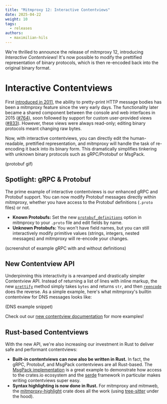 ```yaml
---
title: "Mitmproxy 12: Interactive Contentviews"
date: 2025-04-22
weight: 10
tags:
  - releases
authors:
  - maximilian-hils
---
```


We're thrilled to announce the release of mitmproxy 12, introducing *Interactive Contentviews*!
It's now possible to modify the prettified representation of binary protocols, 
which is then re-encoded back into the original binary format.

<!--more-->

# Interactive Contentviews

First [introduced in 2011], the ability to pretty-print HTTP message bodies has been a mitmproxy feature 
since the very early days.
The functionality later became a shared component between the console and web interfaces 
in 2015 ([#764]), soon followed by support for custom user-provided views ([#833]). 
However, these views were always read-only; editing binary protocols meant changing raw bytes.

Now, with interactive contentviews, you can directly edit the human-readable, prettified representation,
and mitmproxy will handle the task of re-encoding it back into its binary form.
This dramatically simplifies tinkering with unknown binary protocols such as gRPC/Protobuf or MsgPack.

(protobuf gif)

[introduced in 2011]: https://github.com/mitmproxy/mitmproxy/commit/93ef691badcdaa1b7a5801eb40982c69f9b89534
[#764]: https://github.com/mitmproxy/mitmproxy/pull/764
[#833]: https://github.com/mitmproxy/mitmproxy/pull/832

## Spotlight: gRPC & Protobuf

The prime example of interactive contentviews is our enhanced gRPC and Protobuf support.
You can now modify Protobuf messages directly within mitmproxy, 
whether you have access to the Protobuf definitions (`.proto` files) or not.

- **Known Protobufs:** Set the new [`protobuf_definitions`] option in mitmproxy to your `.proto` file 
  and edit fields by name.
- **Unknown Protobufs:** You won't have field names, but you can still interactively modify primitive values 
  (strings, integers, nested messages) and mitmproxy will re-encode your changes.

(screenshot of example gRPC with and without definitions)

[`protobuf_definitions`]: https://docs.mitmproxy.org/stable/concepts/options/#protobuf_definitions

## New Contentview API

Underpinning this interactivity is a revamped and drastically simpler Contentview API. 
Instead of returning a list of lines with inline markup, 
the new [`prettify`] method simply takes `bytes` and returns `str`, and then [`reencode`] does the reverse.
As a simple example, here's what mitmproxy's builtin contentview for DNS messages looks like:

(DNS example snippet)

Check out our [new contentview documentation] for more examples!

[`prettify`]: https://docs.mitmproxy.org/stable/api/mitmproxy/contentviews.html#Contentview.prettify
[`reencode`]: https://docs.mitmproxy.org/stable/api/mitmproxy/contentviews.html#Contentview.reencode
[new contentview documentation]: https://docs.mitmproxy.org/stable/addons/contentviews/

## Rust-based Contentviews

With the new API, we're also increasing our investment in Rust to deliver safe and performant contentviews:

- **Built-in contentviews can now also be written in Rust.** In fact, the gRPC, Protobuf, and MsgPack contentviews
  are all Rust-based. The [MsgPack implementation] is a great example to demonstrate how access to the crates.io 
  ecosystem and the [serde] framework in particular makes writing contentviews super easy.
- **Syntax highlighting is now done in Rust.** For mitmproxy and mitmweb, the [mitmproxy-highlight] crate does all the
  work (using [tree-sitter] under the hood).

[MsgPack implementation]: https://github.com/mitmproxy/mitmproxy_rs/blob/5ec05682b122a2c1ee6584b4fe57a698eef573fd/mitmproxy-contentviews/src/msgpack.rs
[serde]: https://serde.rs/
[mitmproxy-highlight]: https://github.com/mitmproxy/mitmproxy_rs/tree/main/mitmproxy-highlight
[tree-sitter]: https://tree-sitter.github.io/tree-sitter/
